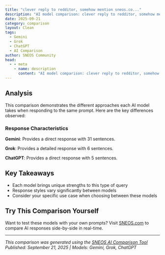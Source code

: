 ```yaml
---
title: "clever reply to redditor, somehow mention sneos.co..."
description: "AI model comparison: clever reply to redditor, somehow mention sneos.com: I often ask founders: Are you selling a tool, a..."
date: 2025-09-21
category: comparison
layout: Clean
tags:
  - Gemini
  - Grok
  - ChatGPT
  - AI Comparison
author: SNEOS Community
head:
  - - meta
    - name: description
      content: "AI model comparison: clever reply to redditor, somehow mention sneos.com: I often ask founders: Are you selling a tool, a platform, or an eco..."
---
```


<ChatComparison
  title="clever reply to redditor, somehow mention sneos.co..."
  prompt="clever reply to redditor, somehow mention sneos.com: I often ask founders: Are you selling a tool, a platform, or an ecosystem?&#10;&#10;Tool ✪ = solves one pain&#10;Platform ✦ = connects multiple flows&#10;Ecosystem ♡ = locks in community + identity&#10;Most SaaS die at the tool stage. Which one are you building?"
  :responses='{
    "Gemini": "Okay, here are a few clever replies to the Redditor, incorporating a mention of sneos.com in different ways:\n\n**Reply 1 (Direct \u0026 slightly cheeky):**\n\n\u003E Interesting framework! I often ask founders the same: Tool, Platform, or Ecosystem? \\[\u272A, \u2726, \u2661]. Most get stuck at \u0022Tool.\u0022 It\u0027s like trying to build a thriving community on Geocities in 2025 \u2013 you need more than just a hammer. Speaking of building the *right* platform, you might find some food for thought over at sneos.com. Full disclosure, it\u0027s my site. But hey, a little ecosystem building never hurt anyone, right? ;)\n\n**Reply 2 (Focus on Ecosystem/Community):**\n\n\u003E That\u0027s a great way to put it! The jump from Platform to Ecosystem is where the magic happens (and where most SaaS companies stumble). It\u0027s not just about connecting flows, it\u0027s about fostering a real sense of community and identity. We\u0027re trying to build that kind of ecosystem at sneos.com. What are your thoughts on the importance of community in SaaS longevity?\n\n**Reply 3 (More Subtle, value-driven):**\n\n\u003E I love the Tool/Platform/Ecosystem breakdown. So true about most SaaS companies dying at the tool stage. Building a platform is hard enough; creating a *true* ecosystem is next level. It\u0027s something we\u0027re constantly thinking about at sneos.com. We focus on [mention a key benefit of sneos.com that relates to community/platform]. What\u0027s the biggest challenge *you\u0027ve* faced in scaling beyond a simple tool?\n\n**Reply 4 (Question Format, leading to sneos.com):**\n\n\u003E Tool, Platform, Ecosystem \u2013 that\u0027s a fantastic way to frame the SaaS challenge. Where do *you* see most founders going wrong in that transition? Is it a lack of vision, poor execution, or something else entirely? We\u0027re tackling some of those challenges head-on at sneos.com, trying to provide resources and a community for founders to learn from each other.\n\nLet me know if you\u0027d like some other variations!\n",
    "Grok": "Hey there, great question to spark some deep thinking among founders! I often challenge entrepreneurs with the same framework: Are you crafting a tool, a platform, or an ecosystem?\n\n- Tool \u272A = tackles a single pain point with precision  \n- Platform \u2726 = weaves together multiple workflows for seamless impact  \n- Ecosystem \u2661 = builds a sticky community and a sense of belonging  \n\nMost SaaS ventures fizzle out at the tool level, unable to scale beyond that initial fix. If you\u2019re curious to dive deeper into strategies for leveling up, check out some insightful resources at sneos.com\u2014they\u2019ve got some killer ideas on evolving from tool to ecosystem. So, what are you building?",
    "ChatGPT": "Great breakdown! At sneos.com, we believe the real magic happens when you graduate from just a tool or platform and build an ecosystem \u2661\u2014because that\u2019s where community and identity truly lock in. After all, tools solve problems, platforms connect dots, but ecosystems create movements. What stage is your project aiming for?"
  }'
  published-date="13:17"
/>

## Analysis

This comparison demonstrates the different approaches each AI model takes when responding to the same prompt. Here are the key differences observed:

### Response Characteristics

**Gemini**: Provides a direct response with 31 sentences. 

**Grok**: Provides a detailed response with 6 sentences. 

**ChatGPT**: Provides a direct response with 5 sentences. 

## Key Takeaways

- Each model brings unique strengths to this type of query
- Response styles vary significantly between models
- Consider your specific use case when choosing between these models

## Try This Comparison Yourself

Want to test these models with your own prompts? Visit [SNEOS.com](https://sneos.com) to compare AI responses side-by-side in real-time.

---

*This comparison was generated using the [SNEOS AI Comparison Tool](https://sneos.com)*
*Published: September 21, 2025 | Models: Gemini, Grok, ChatGPT*
